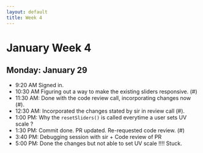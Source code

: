 ```yaml
---
layout: default
title: Week 4
---
```

# **January Week 4**
## **Monday: January 29**
- 9:20  AM Signed in.
- 10:30 AM Figuring out a way to make the existing sliders responsive. (#)
- 11:30 AM: Done with the code review call, incorporating changes now (#).
- 12:30 AM: Incorporated the changes stated by sir in review call (#).
- 1:00  PM: Why the `resetSliders()` is called everytime a user sets UV scale ?
- 1:30  PM: Commit done. PR updated. Re-requested code review. (#)
- 3:40  PM: Debugging session with sir + Code review of PR
- 5:00  PM: Done the changes but not able to set UV scale !!!! Stuck.
